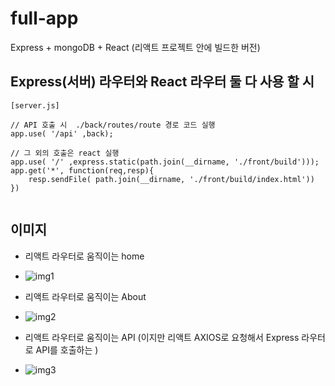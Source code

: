 # full-app
Express + mongoDB + React  (리액트 프로젝트 안에 빌드한 버전)


## Express(서버) 라우터와 React 라우터 둘 다 사용 할 시 

```
[server.js]

// API 호출 시  ./back/routes/route 경로 코드 실행 
app.use( '/api' ,back);     

// 그 외의 호출은 react 실행
app.use( '/' ,express.static(path.join(__dirname, './front/build')));  
app.get('*', function(req,resp){
    resp.sendFile( path.join(__dirname, './front/build/index.html'))
})


```

## 이미지
- 리액트 라우터로 움직이는 home 
- ![img1](https://user-images.githubusercontent.com/30708283/157447330-d7c58a91-9469-4f15-bb00-fd2e3ecbdf93.png)

- 리액트 라우터로 움직이는 About
- ![img2](https://user-images.githubusercontent.com/30708283/157447334-b29a64b2-e101-4f7f-a128-9168e4fa593a.png)

- 리액트 라우터로 움직이는 API (이지만 리액트 AXIOS로 요청해서 Express 라우터로 API를 호출하는 )
- ![img3](https://user-images.githubusercontent.com/30708283/157447338-6a202583-21cd-4773-affd-68ed9f8422af.png)
